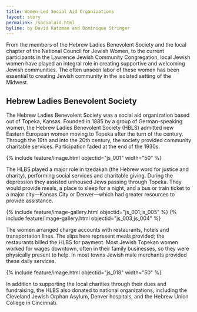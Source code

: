 ```yaml
---
title: Women-Led Social Aid Organizations
layout: story
permalink: /socialaid.html 
byline: by David Katzman and Dominique Stringer
---
```

From the members of the Hebrew Ladies Benevolent Society and the local chapter of the National Council for Jewish Women, to the current participants in the Lawrence Jewish Community Congregation, local Jewish women have played an integral role in creating supportive and welcoming Jewish communities. The often unseen labor of these women has been essential to creating Jewish community in the isolated setting of the Midwest. 

## Hebrew Ladies Benevolent Society
The Hebrew Ladies Benevolent Society was a social aid organization based out of Topeka, Kansas. Founded in 1885 by a group of German-speaking women, the Hebrew Ladies Benevolent Society (HBLS) admitted new Eastern European women moving to Topeka after the turn of the century. Through the 19th and into the 20th century, the society provided community charitable services. Participation faded at the end of the 1930s.

 {% include feature/image.html objectid="js_001" width="50" %}

The HLBS played a major role in tzedakah (the Hebrew word for justice and charity), performing social services and charitable giving. During the depression they assisted unhoused Jews passing through Topeka. They would provide meals, a place to sleep for a night, and a bus or train ticket to a major city—Kansas City or Denver—which had greater resources to provide assistance. 

{% include feature/image-gallery.html objectid="js_001;js_005" %} {% include feature/image-gallery.html objectid="js_003;js_004" %}

The women arranged charge accounts with restaurants, hotels and transportation lines. The slips here represent meals provided; the restaurants billed the HLBS for payment. Most Jewish Topekan women worked for wages downtown, often in their family businesses, so they were physically present to help. In most towns Jewish male merchants provided these daily services.

 {% include feature/image.html objectid="js_018" width="50" %}

In addition to supporting the local charities through their dues and fundraising, the HLBS also donated to national organizations, including the Cleveland Jewish Orphan Asylum, Denver hospitals, and the Hebrew Union College in Cincinnati.